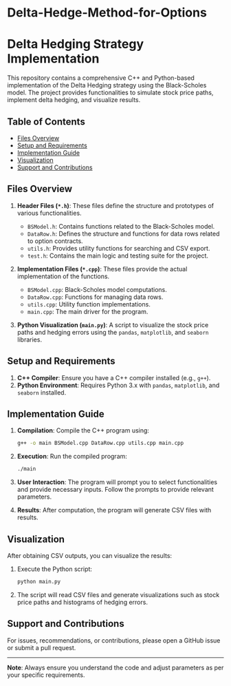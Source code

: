 # Delta-Hedge-Method-for-Options

# Delta Hedging Strategy Implementation

This repository contains a comprehensive C++ and Python-based implementation of the Delta Hedging strategy using the Black-Scholes model. The project provides functionalities to simulate stock price paths, implement delta hedging, and visualize results.

## Table of Contents

- [Files Overview](#files-overview)
- [Setup and Requirements](#setup-and-requirements)
- [Implementation Guide](#implementation-guide)
- [Visualization](#visualization)
- [Support and Contributions](#support-and-contributions)

## Files Overview

1. **Header Files (`*.h`)**: These files define the structure and prototypes of various functionalities.

   - `BSModel.h`: Contains functions related to the Black-Scholes model.
   - `DataRow.h`: Defines the structure and functions for data rows related to option contracts.
   - `utils.h`: Provides utility functions for searching and CSV export.
   - `test.h`: Contains the main logic and testing suite for the project.
2. **Implementation Files (`*.cpp`)**: These files provide the actual implementation of the functions.

   - `BSModel.cpp`: Black-Scholes model computations.
   - `DataRow.cpp`: Functions for managing data rows.
   - `utils.cpp`: Utility function implementations.
   - `main.cpp`: The main driver for the program.
3. **Python Visualization (`main.py`)**: A script to visualize the stock price paths and hedging errors using the `pandas`, `matplotlib`, and `seaborn` libraries.

## Setup and Requirements

1. **C++ Compiler**: Ensure you have a C++ compiler installed (e.g., `g++`).
2. **Python Environment**: Requires Python 3.x with `pandas`, `matplotlib`, and `seaborn` installed.

## Implementation Guide

1. **Compilation**: Compile the C++ program using:

   ```bash
   g++ -o main BSModel.cpp DataRow.cpp utils.cpp main.cpp
   ```
2. **Execution**: Run the compiled program:

   ```bash
   ./main
   ```
3. **User Interaction**: The program will prompt you to select functionalities and provide necessary inputs. Follow the prompts to provide relevant parameters.
4. **Results**: After computation, the program will generate CSV files with results.

## Visualization

After obtaining CSV outputs, you can visualize the results:

1. Execute the Python script:

   ```bash
   python main.py
   ```
2. The script will read CSV files and generate visualizations such as stock price paths and histograms of hedging errors.

## Support and Contributions

For issues, recommendations, or contributions, please open a GitHub issue or submit a pull request.

---

**Note**: Always ensure you understand the code and adjust parameters as per your specific requirements.
